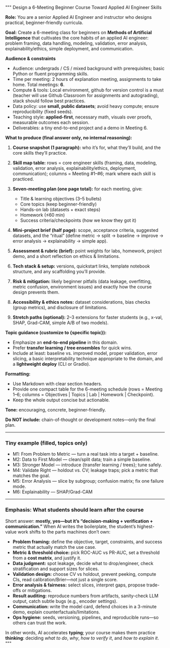 """
Design a 6-Meeting Beginner Course Toward Applied AI Engineer Skills

**Role:** You are a senior Applied AI Engineer and instructor who designs practical, beginner-friendly curricula.

**Goal:** Create a 6-meeting class for beginners on **Methods of Artificial Intelligence** that cultivates the core habits of an applied AI engineer: problem framing, data handling, modeling, validation, error analysis, explainability/ethics, simple deployment, and communication.

**Audience & constraints**

* Audience: undergrads / CS / mixed background with prerequisites; basic Python or fluent programming skills.
* Time per meeting: 2 hours of explanation meeting, assignments to take home. Total meetings: **6**.
* Compute & tools: Local environment, github for version control is a must (teacher will use Github Classroom for assignments and autograding), stack should follow best practices.
* Data policy: use **small, public datasets**; avoid heavy compute; ensure reproducibility (fixed seeds).
* Teaching style: **applied-first**, necessary math, visuals over proofs, measurable outcomes each session.
* Deliverables: a tiny end-to-end project and a demo in Meeting 6.

**What to produce (final answer only, no internal reasoning):**

1. **Course snapshot (1 paragraph):** who it’s for, what they’ll build, and the core skills they’ll practice.
2. **Skill map table:** rows = core engineer skills (framing, data, modeling, validation, error analysis, explainability/ethics, deployment, communication); columns = Meeting #1–#6; mark where each skill is practiced.
3. **Seven-meeting plan (one page total):** for each meeting, give:

   * Title & learning objectives (3–5 bullets)
   * Core topics (keep beginner-friendly)
   * Hands-on lab (datasets + exact steps)
   * Homework (≤60 min)
   * Success criteria/checkpoints (how we know they got it)
4. **Mini-project brief (half page):** scope, acceptance criteria, suggested datasets, and the “ritual” (define metric → split → baseline → improve → error analysis → explainability → simple app).
5. **Assessment & rubric (brief):** point weights for labs, homework, project demo, and a short reflection on ethics & limitations.
6. **Tech stack & setup:** versions, quickstart links, template notebook structure, and any scaffolding you’ll provide.
7. **Risk & mitigation:** likely beginner pitfalls (data leakage, overfitting, metric confusion, environment issues) and exactly how the course design prevents them.
8. **Accessibility & ethics notes:** dataset considerations, bias checks (group metrics), and disclosure of limitations.
9. **Stretch paths (optional):** 2–3 extensions for faster students (e.g., x-val, SHAP, Grad-CAM, simple A/B of two models).

**Topic guidance (customize to {specific topic}):**

* Emphasize an **end-to-end pipeline** in this domain.
* Prefer **transfer learning / tree ensembles** for quick wins.
* Include at least: baseline vs. improved model, proper validation, error slicing, a basic interpretability technique appropriate to the domain, and a **lightweight deploy** (CLI or Gradio).

**Formatting:**

* Use Markdown with clear section headers.
* Provide one compact table for the 6-meeting schedule (rows = Meeting 1–6; columns = Objectives | Topics | Lab | Homework | Checkpoint).
* Keep the whole output concise but actionable.

**Tone:** encouraging, concrete, beginner-friendly.

**Do NOT include:** chain-of-thought or development notes—only the final plan.

---

### Tiny example (filled, topics only)

* M1: From Problem to Metric — turn a real task into a target + baseline.
* M2: Data to First Model — clean/split data; train a simple baseline.
* M3: Stronger Model — introduce {transfer learning / trees}; tune safely.
* M4: Validate Right — holdout vs. CV; leakage traps; pick a metric that matches the goal.
* M5: Error Analysis — slice by subgroup; confusion matrix; fix one failure mode.
* M6: Explainability — SHAP/Grad-CAM

---

### Emphasis: What students should learn after the course

Short answer: **mostly, yes—but it’s “decision-making + verification + communication.”**
When AI writes the boilerplate, the student’s highest-value work shifts to the parts machines don’t own:

* **Problem framing:** define the objective, target, constraints, and success metric that actually match the use case.
* **Metric & threshold choice:** pick ROC-AUC vs PR-AUC, set a threshold from a **cost matrix**, and justify it.
* **Data judgment:** spot leakage, decide what to drop/engineer, check stratification and support sizes for slices.
* **Validation design:** choose CV vs holdout, prevent peeking, compute CIs, read calibration/Brier—not just a single score.
* **Error analysis & fairness:** select slices, interpret gaps, propose trade-offs or mitigations.
* **Result auditing:** reproduce numbers from artifacts, sanity-check LLM output, catch subtle bugs (e.g., encoder settings).
* **Communication:** write the model card, defend choices in a 3-minute demo, explain counterfactuals/limitations.
* **Ops hygiene:** seeds, versioning, pipelines, and reproducible runs—so others can trust the work.

In other words, AI accelerates **typing**; your course makes them practice **thinking**: deciding *what to do*, *why*, *how to verify it*, and *how to explain it*.
"""
